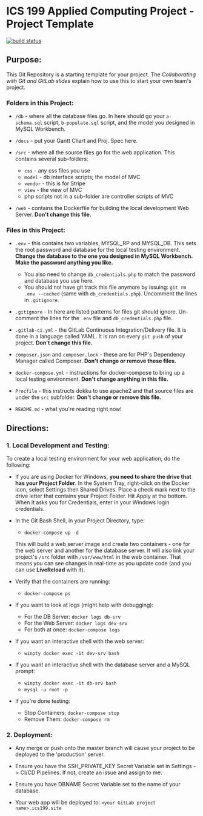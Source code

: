 # ICS 199 Applied Computing Project - Project Template
[![build status](https://gitlab.camosun.bc.ca/ics199grp01/ics199-grp01-project/badges/master/build.svg)](https://gitlab.camosun.bc.ca/ics199grp01/ics199-grp01-project/commits/master)

## Purpose:
This Git Repository is a starting template for your project. The *Collaborating with Git and GitLab slides* explain how to use this to start your own team's project.

### Folders in this Project:

* `/db`  - where all the database files go. In here should go your `a-schema.sql` script, `b-populate.sql` script, and the model you designed in MySQL Workbench.

* `/docs` - put your Gantt Chart and Proj. Spec here.

* `/src` - where all the source files go for the web application. This contains several sub-folders:
    * `css` - any css files you use
    * `model` - db interface scripts; the model of MVC
    * `vendor` - this is for Stripe
    * `view` - the view of MVC
    * php scripts not in a sub-folder are controller scripts of MVC

* `/web` - contains the Dockerfile for building the local development Web Server. **Don't change this file.**

### Files in this Project:

* `.env` - this contains two variables, MYSQL\_RP and MYSQL\_DB. This sets the root password and database for the local testing environment. **Change the database to the one you designed in MySQL Workbench. Make the password anything you like.**
    * You also need to change `db_credentials.php` to match the password and database you use here.
    * You should not have git track this file anymore by issuing: `git rm .env --cached` (same with `db_credentials.php`). Uncomment the lines in `.gitignore`.

* `.gitignore` - In here are listed patterns for files git should ignore. Un-comment the lines for the `.env` file and `db_credentials.php` file.

* `.gitlab-ci.yml` - the GitLab Continuous Integration/Delivery file. It is done in a language called YAML. It is ran on every `git push` of your project. **Don't change this file.**

* `composer.json` and `composer.lock` - these are for PHP's Dependency Manager called Composer. **Don't change or remove these files.**

* `docker-compose.yml` - instructions for docker-compose to bring up a local testing environment. **Don't change anything in this file.**

* `Procfile` - this instructs dokku to use apache2 and that source files are under the `src` subfolder. **Don't change or remove this file.**

* `README.md` - what you're reading right now!


## Directions:

### 1. Local Development and Testing:

To create a local testing environment for your web application, do the following:

* If you are using Docker for Windows, **you need to share the drive that has your Project Folder**. In the System Tray, right-click on the Docker icon, select Settings then Shared Drives. Place a check mark next to the drive letter that contains your Project Folder. Hit Apply at the bottom. When it asks you for Credentials, enter in your Windows login credentials.

* In the Git Bash Shell, in your Project Directory, type:

    * `docker-compose up -d`
    
    This will build a web server image and create two containers -
         one for the web server and another for the database server. It will also link your project's `/src` folder with `/var/www/html` in the web container. That means you can see changes in real-time as you update code (and you can use **LiveReload** with it).

* Verify that the containers are running:

    * `docker-compose ps`

* If you want to look at logs (might help with debugging):

    * For the DB Server: `docker logs db-srv`
    * For the Web Server: `docker logs dev-srv`
    * For both at once: `docker-compose logs`

* If you want an interactive shell with the web server:

    * `winpty docker exec -it dev-srv bash`

* If you want an interactive shell with the database server and a MySQL prompt:

    * `winpty docker exec -it db-srv bash`
    * `mysql -u root -p`

* If you're done testing:

    * Stop Containers: `docker-compose stop`
    * Remove Them: `docker-compose rm`


### 2. Deployment:

* Any merge or push onto the master branch will cause your project to be deployed to the 'production' server.

* Ensure you have the SSH\_PRIVATE\_KEY Secret Variable set in Settings -> CI/CD Pipelines. If not, create an issue and assign to me.

* Ensure you have DBNAME Secret Variable set to the name of your database.

* Your web app will be deployed to: `<your GitLab project name>.ics199.site`
